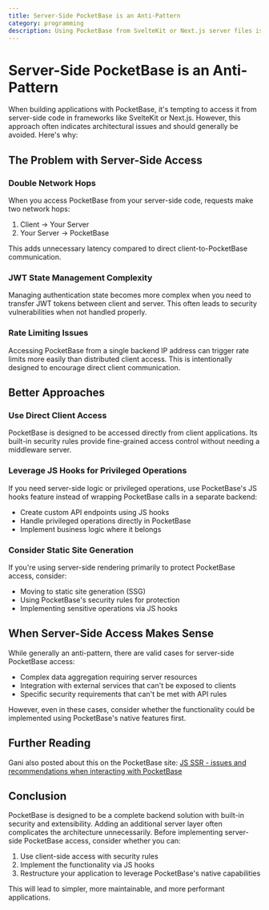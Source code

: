 ```yaml
---
title: Server-Side PocketBase is an Anti-Pattern
category: programming
description: Using PocketBase from SvelteKit or Next.js server files is generally an antipattern.
---
```


# Server-Side PocketBase is an Anti-Pattern

When building applications with PocketBase, it's tempting to access it from server-side code in frameworks like SvelteKit or Next.js. However, this approach often indicates architectural issues and should generally be avoided. Here's why:

## The Problem with Server-Side Access

### Double Network Hops

When you access PocketBase from your server-side code, requests make two network hops:

1. Client -> Your Server
2. Your Server -> PocketBase

This adds unnecessary latency compared to direct client-to-PocketBase communication.

### JWT State Management Complexity

Managing authentication state becomes more complex when you need to transfer JWT tokens between client and server. This often leads to security vulnerabilities when not handled properly.

### Rate Limiting Issues

Accessing PocketBase from a single backend IP address can trigger rate limits more easily than distributed client access. This is intentionally designed to encourage direct client communication.

## Better Approaches

### Use Direct Client Access

PocketBase is designed to be accessed directly from client applications. Its built-in security rules provide fine-grained access control without needing a middleware server.

### Leverage JS Hooks for Privileged Operations

If you need server-side logic or privileged operations, use PocketBase's JS hooks feature instead of wrapping PocketBase calls in a separate backend:

- Create custom API endpoints using JS hooks
- Handle privileged operations directly in PocketBase
- Implement business logic where it belongs

### Consider Static Site Generation

If you're using server-side rendering primarily to protect PocketBase access, consider:

- Moving to static site generation (SSG)
- Using PocketBase's security rules for protection
- Implementing sensitive operations via JS hooks

## When Server-Side Access Makes Sense

While generally an anti-pattern, there are valid cases for server-side PocketBase access:

- Complex data aggregation requiring server resources
- Integration with external services that can't be exposed to clients
- Specific security requirements that can't be met with API rules

However, even in these cases, consider whether the functionality could be implemented using PocketBase's native features first.

## Further Reading

Gani also posted about this on the PocketBase site: [JS SSR - issues and recommendations when interacting with PocketBase](https://github.com/pocketbase/pocketbase/discussions/5313)

## Conclusion

PocketBase is designed to be a complete backend solution with built-in security and extensibility. Adding an additional server layer often complicates the architecture unnecessarily. Before implementing server-side PocketBase access, consider whether you can:

1. Use client-side access with security rules
2. Implement the functionality via JS hooks
3. Restructure your application to leverage PocketBase's native capabilities

This will lead to simpler, more maintainable, and more performant applications.
